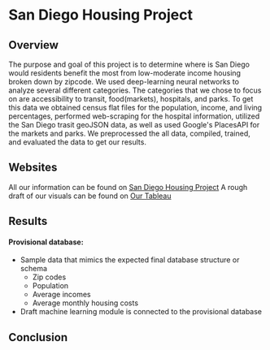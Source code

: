 # San Diego Housing Project

## Overview
The purpose and goal of this project is to determine where is San Diego would residents benefit the most from low-moderate income housing broken down by zipcode. We used deep-learning neural networks to analyze several different categories. The categories that we chose to focus on are accessibility to transit, food(markets), hospitals, and parks. To get this data we obtained census flat files for the population, income, and living percentages, performed web-scraping for the hospital information, utilized the San Diego trasit geoJSON data, as well as used Google's PlacesAPI for the markets and parks. We preprocessed the all data, compiled, trained, and evaluated the data to get our results.

## Websites

All our information can be found on [San Diego Housing Project](https://tsmtruong.github.io/final-project/index.html)
A rough draft of our visuals can be found on [Our Tableau](https://public.tableau.com/app/profile/rashaan3749/viz/Affordablehousingrough/Sheet8?publish=yes)

## Results

#### Provisional database:
- Sample data that mimics the expected final database structure or schema
   * Zip codes
   * Population 
   * Average incomes
   * Average monthly housing costs
- Draft machine learning module is connected to the provisional database 

## Conclusion




